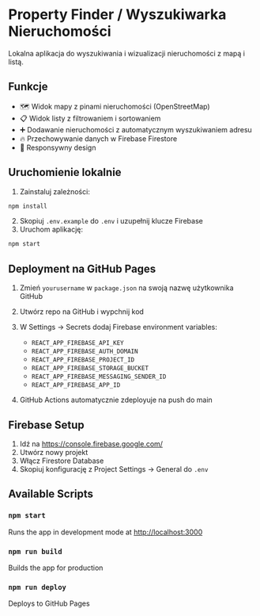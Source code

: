 # Property Finder / Wyszukiwarka Nieruchomości

Lokalna aplikacja do wyszukiwania i wizualizacji nieruchomości z mapą i listą.

## Funkcje
- 🗺️ Widok mapy z pinami nieruchomości (OpenStreetMap)
- 📋 Widok listy z filtrowaniem i sortowaniem  
- ➕ Dodawanie nieruchomości z automatycznym wyszukiwaniem adresu
- 🔥 Przechowywanie danych w Firebase Firestore
- 📱 Responsywny design

## Uruchomienie lokalnie

1. Zainstaluj zależności:
```bash
npm install
```

2. Skopiuj `.env.example` do `.env` i uzupełnij klucze Firebase
3. Uruchom aplikację:
```bash
npm start
```

## Deployment na GitHub Pages

1. Zmień `yourusername` w `package.json` na swoją nazwę użytkownika GitHub
2. Utwórz repo na GitHub i wypchnij kod
3. W Settings → Secrets dodaj Firebase environment variables:
   - `REACT_APP_FIREBASE_API_KEY`
   - `REACT_APP_FIREBASE_AUTH_DOMAIN` 
   - `REACT_APP_FIREBASE_PROJECT_ID`
   - `REACT_APP_FIREBASE_STORAGE_BUCKET`
   - `REACT_APP_FIREBASE_MESSAGING_SENDER_ID`
   - `REACT_APP_FIREBASE_APP_ID`

4. GitHub Actions automatycznie zdeployuje na push do main

## Firebase Setup

1. Idź na https://console.firebase.google.com/
2. Utwórz nowy projekt
3. Włącz Firestore Database  
4. Skopiuj konfigurację z Project Settings → General do `.env`

## Available Scripts

### `npm start`
Runs the app in development mode at [http://localhost:3000](http://localhost:3000)

### `npm run build`
Builds the app for production

### `npm run deploy`  
Deploys to GitHub Pages
